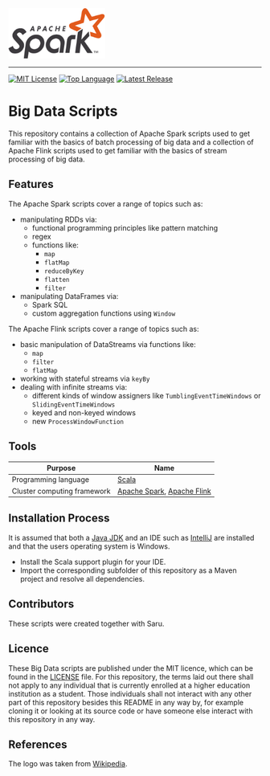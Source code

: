 <img src=img/apache_spark_logo.png alt="Apache Spark Logo" width="192" height="100">

--------------------------------------------------------------------------------
[![MIT License](https://img.shields.io/badge/license-MIT-green.svg)](LICENSE)
[![Top Language](https://img.shields.io/github/languages/top/johanneshagspiel/big-data-scripts
)](https://github.com/johanneshagspiel/big-data-scripts/apache-spark)
[![Latest Release](https://img.shields.io/github/v/release/johanneshagspiel/big-data-scripts)](https://github.com/johanneshagspiel/big-data-scripts/releases/)

# Big Data Scripts

This repository contains a collection of Apache Spark scripts used to get familiar with the basics of batch processing of big data and a collection of Apache Flink scripts used to get familiar with the basics of stream processing of big data.

## Features

The Apache Spark scripts cover a range of topics such as:

- manipulating RDDs via:
  - functional programming principles like pattern matching
  - regex
  - functions like:
    - `map`
    - `flatMap`
    - `reduceByKey`
    - `flatten`
    - `filter`
- manipulating DataFrames via:
  - Spark SQL
  - custom aggregation functions using `Window`

The Apache Flink scripts cover a range of topics such as:

- basic manipulation of DataStreams via functions like:
  - `map`
  - `filter`
  - `flatMap`
- working with stateful streams via `keyBy`
- dealing with infinite streams via:
  - different kinds of window assigners like `TumblingEventTimeWindows` or `SlidingEventTimeWindows`
  - keyed and non-keyed windows
  - new `ProcessWindowFunction`


## Tools

| Purpose                                                        | Name                                        |
|----------------------------------------------------------------|---------------------------------------------|
| Programming language                                           | [Scala](https://scala-lang.org/)            |
| Cluster computing framework | [Apache Spark](https://spark.apache.org/), [Apache Flink](https://flink.apache.org/) |

## Installation Process

It is assumed that both a [Java JDK](https://openjdk.org/) and an IDE such as [IntelliJ](https://www.jetbrains.com/idea/) are installed and that the users operating system is Windows.

- Install the Scala support plugin for your IDE.
- Import the corresponding subfolder of this repository as a Maven project and resolve all dependencies.

## Contributors

These scripts were created together with Saru.

## Licence

These Big Data scripts are published under the MIT licence, which can be found in the [LICENSE](LICENSE) file. For this repository, the terms laid out there shall not apply to any individual that is currently enrolled at a higher education institution as a student. Those individuals shall not interact with any other part of this repository besides this README in any way by, for example cloning it or looking at its source code or have someone else interact with this repository in any way.

## References

The logo was taken from [Wikipedia](https://upload.wikimedia.org/wikipedia/commons/e/ea/Spark-logo-192x100px.png). 
